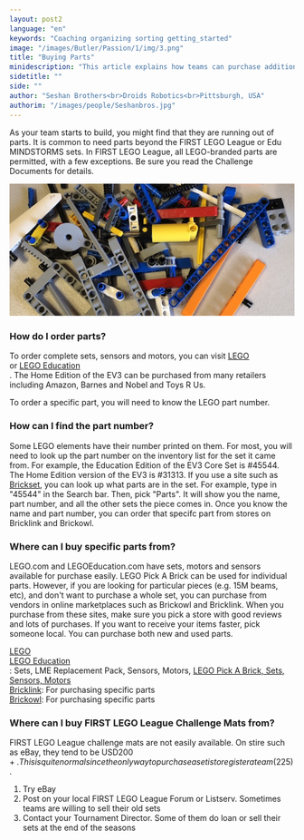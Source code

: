 ```yaml
---
layout: post2
language: "en"
keywords: "Coaching organizing sorting getting_started"
image: "/images/Butler/Passion/1/img/3.png"
title: "Buying Parts"
minidescription: "This article explains how teams can purchase additional parts for their team."
sidetitle: ""
side: ""
author: "Seshan Brothers<br>Droids Robotics<br>Pittsburgh, USA"
authorim: "/images/people/Seshanbros.jpg"
---
```


As your team starts to build, you might find that they are running out of parts. It is common to need parts beyond the FIRST LEGO League or Edu MINDSTORMS sets. In FIRST LEGO League, all LEGO-branded parts are permitted, with a few exceptions. Be sure you read the Challenge Documents for details.

![](/images/coachcorner/Parts.jpg)

### How do I order parts?

To order complete sets, sensors and motors, you can visit <a href="http://www.lego.com">LEGO</a><br> or <a href="http://www.legoeducation.com">LEGO Education</a><br>.  The Home Edition of the EV3 can be purchased from many retailers including Amazon, Barnes and Nobel and Toys R Us.

To order a specific part, you will need to know the LEGO part number.

### How can I find the part number?

Some LEGO elements have their number printed on them. For most, you will need to look up the part number on the inventory list for the set it came from.  For example, the Education Edition of the EV3 Core Set is #45544.  The Home Edition version of the EV3 is #31313.  If you use a site such as <a href="https://brickset.com/">Brickset</a>, you can look up what parts are in the set.  For example, type in "45544" in the Search bar. Then, pick "Parts". It will show you the name, part number, and all the other sets the piece comes in. Once you know the name and part number, you can order that specifc part from stores on Bricklink and Brickowl.

### Where can I buy specific parts from?

LEGO.com and LEGOEducation.com have sets, motors and sensors available for purchase easily. LEGO Pick A Brick can be used for individual parts.  However, if you are looking for particular pieces (e.g. 15M beams, etc), and don't want to purchase a whole set, you can purchase from vendors in online marketplaces such as Brickowl and Bricklink.  When you purchase from these sites, make sure you pick a store with good reviews and lots of purchases. If you want to receive your items faster, pick someone local. You can purchase both new and used parts.

<a href="http://www.lego.com">LEGO</a><br>
<a href="http://www.legoeducation.com">LEGO Education</a><br>: Sets, LME Replacement Pack, Sensors, Motors,
<a href="https://shop.lego.com/en-US/Pick-a-Brick">LEGO Pick A Brick, Sets, Sensors, Motors</a><br>
<a href="http://www.Bricklink.com">Bricklink</a>: For purchasing specific parts<br>
<a href="http://www.Brickowl.com">Brickowl</a>: For purchasing specific parts<br>

### Where can I buy FIRST LEGO League Challenge Mats from?

FIRST LEGO League challenge mats are not easily available. On stire such as eBay, they tend to be USD$200+. This is quite normal since the only way to purchase a set is to register a team ($225).

1) Try eBay
2) Post on your local FIRST LEGO League Forum or Listserv. Sometimes teams are willing to sell their old sets
3) Contact your Tournament Director. Some of them do loan or sell their sets at the end of the seasons